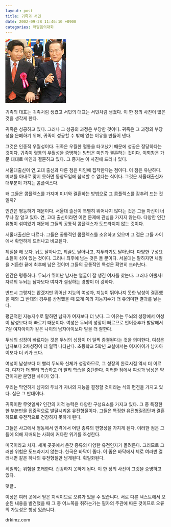 ```yaml
---
layout: post
title: 귀족과 서민
date: 2002-09-28 11:46:10 +0900
categories: 깨달음의대화
---
```

<img src="./files/attach/images/198/409/1033181170.jpg" border="0" alt="" />  
  
귀족의 대표는 귀족처럼 생겼고 서민의 대표는 서민처럼 생겼다. 이 한 장의 사진이 많은 것을 생각케 한다.
  

  
귀족은 성공하고 있다. 그러나 그 성공의 과정은 부당한 것이다. 귀족은 그 과정의 부당성을 은폐하기 위해, 귀족이 성공할 수 밖에 없는 이유를 만들어 낸다.
  

  
그것은 인종적 우월성이다. 귀족은 우월한 혈통을 타고났기 때문에 성공은 정당하다는 것이다. 귀족이 혈통의 우월성을 증명하는 방법은 미인과 결혼하는 것이다. 이회창은 가문 대대로 미인과 결혼하고 있다. 그 증거는 이 사진에 드러나 있다.
  

  
서울대출신이 연,고대 출신과 다른 점은 미인에 집착한다는 점이다. 이 점은 유난하다. 미녀를 아내로 맞지 못하면 동창모임에 참석할 수 없다는 식이다. 그것은 서울대출신자 대부분이 가지는 콤플렉스다.
  

  
왜 그들은 콤플렉스를 가지며 미녀와 결혼하는 방법으로 그 콤플렉스를 감추려 드는 것일까?
  

  
인간은 평등하기 때문이다. 서울대 출신이 특별히 뛰어나지 않다는 것은 그들 자신이 너무나 잘 알고 있다. 연, 고대 출신이라면 이런 문제에 관심을 가지지 않는다. 다양한 인간유형이 섞여있기 때문에 그들의 공통적 콤플렉스가 도드라지지 않는 것이다.
  

  
서울대출신은 다르다. 그들은 공통적인 콤플렉스를 소유하고 있으며 그 점은 그들 사이에서 확연하게 드러나고 비교된다.
  

  
체질을 해 보자. 뉘도 달아나고, 티끌도 달아나고, 지푸라기도 달아난다. 다양한 구성요소들이 섞여 있는 것이다. 그러나 최후에 남는 것은 돌 뿐이다. 서울대는 말하자면 체질을 거듭한 끝에 최후에 남은 것이며 그들의 공통적인 특성은 확연히 드러난다.
  

  
인간은 평등하다. 두뇌가 뛰어난 남자는 얼굴이 잘 생긴 여자를 찾는다. 그러나 아뿔사! 자녀의 두뇌는 남자보다 여자가 결정하는 경향이 더 강하다.
  

  
반드시 그렇지는 않겠지만 뛰어난 지능의 여성과, 지능이 뛰어나지 못한 남성이 결혼했을 때와 그 반대의 경우를 상정했을 때 모계 쪽의 지능지수가 더 유의미한 결과를 낳는다.
  

  
평균적인 지능지수로 말하면 남자가 여자보다 더 낫다. 그 이유는 두뇌의 성장에서 여성이 남성보다 더 빠르기 때문이다. 여성은 두뇌의 성장이 빠르므로 언어중추가 발달해서 7살 여자아이가 같은 나이의 남자아이보다 말을 더 잘한다.
  

  
두뇌의 성장이 빠르다는 것은 두뇌의 성장이 더 일찍 종결된다는 것을 의미한다. 여성은 남자보다 2차성징이 더 일찍 나타난다. 초등학교 5학년 교실에서는 여자아이가 남자아이보다 더 키가 크다.
  

  
여성이 남성보다 더 빨리 두뇌와 신체가 성장하므로, 그 성장의 완료시점 역시 더 이르다. 여자가 더 빨리 학습하고 더 빨리 학습을 중단한다. 이러한 점에서 여성과 남성은 약간이지만 분명한 차이가 있다.
  

  
우리는 막연하게 남자의 두뇌가 자녀의 지능을 결정할 것이라는 식의 편견을 가지고 있다. 실은 그 반대이다.
  

  
귀족이란 무엇일까? 인간의 지적 능력은 다양한 구성요소를 가지고 있다. 그 중 특정한 한 부분만을 집중적으로 발달시켜온 유전형질이다. 그들은 특정한 유전형질집단과 결혼하므로 유전적으로 건강하지 못하게 된다.
  

  
그들은 사고에서 행동에서 인격에서 어떤 종류의 편향성을 가지게 된다. 이러한 점은 그들에 의해 지배되는 사회에 커다란 위기를 조성한다.
  

  
미국이라고 치자. 세계 곳곳에서 온갖 종류의 다양한 유전인자가 몰려든다. 그러므로 그러한 위험은 도드라지지 않는다. 한국은 바닥이 좁다. 이 좁은 바닥에서 체로 여러번 걸러내면 같은 하나의 유전형질만 남게된다. 획일화된다.
  

  
획일화는 위험을 초래한다. 건강하지 못하게 된다. 이 한 장의 사진이 그것을 증명하고 있다.
  

  

  
덧글..
  
이상은 여러 곳에서 얻은 지식이므로 오류가 있을 수 있습니다. 서로 다른 텍스트에서 모순된 내용을 발견했을 때 그 중 어느쪽을 취하는가는 필자의 주관에 따른 것이므로 오류의 가능성은 항상 있습니다.
  

  
drkimz.com